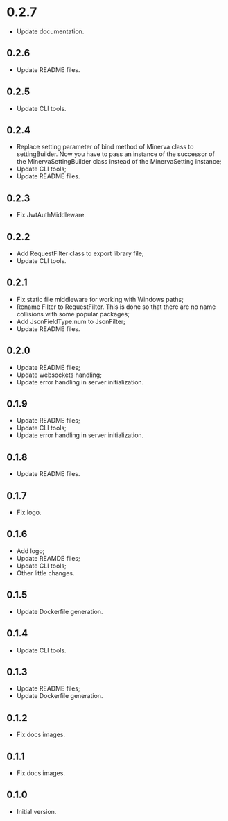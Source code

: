 # 0.2.7

- Update documentation.

## 0.2.6

- Update README files.

## 0.2.5

- Update CLI tools.

## 0.2.4

- Replace setting parameter of bind method of Minerva class to settingBuilder. Now you have to pass an instance of the successor of the MinervaSettingBuilder class instead of the MinervaSetting instance;
- Update CLI tools;
- Update README files.

## 0.2.3

- Fix JwtAuthMiddleware.

## 0.2.2

- Add RequestFilter class to export library file;
- Update CLI tools.

## 0.2.1

- Fix static file middleware for working with Windows paths;
- Rename Filter to RequestFilter. This is done so that there are no name collisions with some popular packages;
- Add JsonFieldType.num to JsonFilter;
- Update README files.

## 0.2.0

- Update README files;
- Update websockets handling;
- Update error handling in server initialization.

## 0.1.9

- Update README files;
- Update CLI tools;
- Update error handling in server initialization.

## 0.1.8

- Update README files.

## 0.1.7

- Fix logo.

## 0.1.6

- Add logo;
- Update REAMDE files;
- Update CLI tools;
- Other little changes.

## 0.1.5

- Update Dockerfile generation.

## 0.1.4

- Update CLI tools.

## 0.1.3

- Update README files;
- Update Dockerfile generation.

## 0.1.2

- Fix docs images.

## 0.1.1

- Fix docs images.

## 0.1.0

- Initial version.

